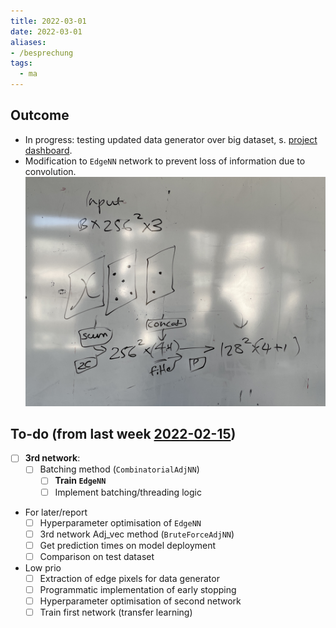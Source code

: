 ```yaml
---
title: 2022-03-01
date: 2022-03-01
aliases:
- /besprechung
tags:
  - ma
---
```


## Outcome
* In progress: testing updated data generator over big dataset, s. [project dashboard](https://wandb.ai/salehah/edge_extraction?workspace=user-salehah).
* Modification to `EdgeNN` network to prevent loss of information due to convolution.
![](/unlisted/_img/edge_nn_mod.jpg)



## To-do (from last week [2022-02-15](unlisted/minutes/2022-02/2022-02-15.md))
* [ ] **3rd network**:
	* [ ] Batching method (`CombinatorialAdjNN`)
		* [ ] **Train `EdgeNN`**
		* [ ] Implement batching/threading logic
* For later/report
	* [ ] Hyperparameter optimisation of `EdgeNN`
	* [ ] 3rd network Adj_vec method (`BruteForceAdjNN`)
	* [ ] Get prediction times on model deployment
	* [ ] Comparison on test dataset
* Low prio
	* [ ] Extraction of edge pixels for data generator
	* [ ] Programmatic implementation of early stopping
	* [ ] Hyperparameter optimisation of second network
	* [ ] Train first network (transfer learning)